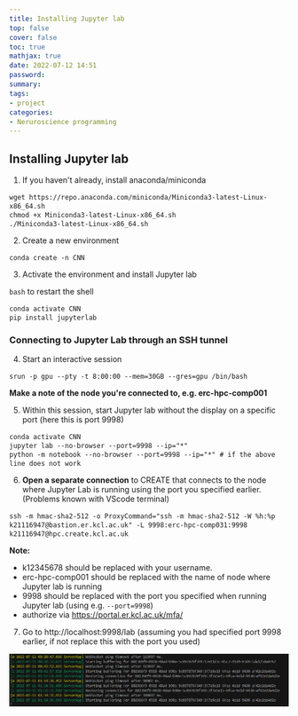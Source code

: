 ```yaml
---
title: Installing Jupyter lab
top: false
cover: false
toc: true
mathjax: true
date: 2022-07-12 14:51
password:
summary:
tags:
- project
categories:
- Neruroscience programming
---
```


## Installing Jupyter lab

1.  If you haven't already, install anaconda/miniconda

```
wget https://repo.anaconda.com/miniconda/Miniconda3-latest-Linux-x86_64.sh
chmod +x Miniconda3-latest-Linux-x86_64.sh
./Miniconda3-latest-Linux-x86_64.sh
```

2.  Create a new environment 

```
conda create -n CNN
```

3.  Activate the environment and install Jupyter lab

`bash` to restart the shell

```
conda activate CNN
pip install jupyterlab
```

### Connecting to Jupyter Lab through an SSH tunnel

4.  Start an interactive session

``` 
srun -p gpu --pty -t 8:00:00 --mem=30GB --gres=gpu /bin/bash
```

**Make a note of the node you're connected to, e.g. erc-hpc-comp001**

5.  Within this session, start Jupyter lab without the display on a specific port (here this is port 9998)

```
conda activate CNN
jupyter lab --no-browser --port=9998 --ip="*"
python -m notebook --no-browser --port=9998 --ip="*" # if the above line does not work
```

6.  **Open a separate connection** to CREATE that connects to the node where Jupyter Lab is running using the port you specified earlier. (Problems known with VScode terminal)

```
ssh -m hmac-sha2-512 -o ProxyCommand="ssh -m hmac-sha2-512 -W %h:%p k21116947@bastion.er.kcl.ac.uk" -L 9998:erc-hpc-comp031:9998 k21116947@hpc.create.kcl.ac.uk
```

**Note:**

- k12345678 should be replaced with your username.
- erc-hpc-comp001 should be replaced with the name of node where Jupyter lab is running
- 9998 should be replaced with the port you specified when running Jupyter lab (using e.g. `--port=9998`)
- authorize via https://portal.er.kcl.ac.uk/mfa/

7.  Go to http://localhost:9998/lab (assuming you had specified port 9998 earlier, if not replace this with the port you used)

![image-20220711015129051](https://raw.githubusercontent.com/ReveRoyl/PictureBed/main/BlogImg/202207110151407.png)
